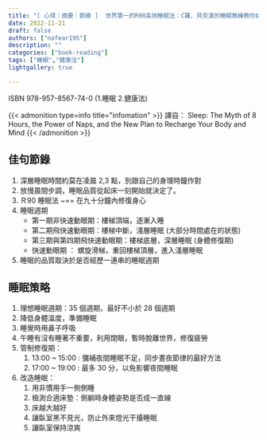 ```yaml
---
title: "[ 心得｜摘要｜節錄 ]  世界第一的R90高效睡眠法：C羅、貝克漢的睡眠教練教你如何睡得少，也能表現得好"
date: 2022-11-21
draft: false
authors: ["nofear195"]
description: ""
categories: ["book-reading"]
tags: ["睡眠","健康法"]
lightgallery: true

---
```


ISBN 978-957-8567-74-0 (1.睡眠 2.健康法)
<!--more-->

{{< admonition type=info title="infomation"  >}}
譯自： Sleep: The Myth of 8 Hours, the Power of Naps, and the New Plan to Recharge Your Body and Mind
{{< /admonition >}}

## 佳句節錄

1. 深層睡眠時間約莫在凌晨 2,3 點，別跟自己的身理時鐘作對
2. 放慢晨間步調，睡眠品質從起床一刻開始就決定了。
3. Ｒ90 睡眠法 ~== 在九十分鐘內修復身心
4. 睡眠週期
    - 第一期非快速動眼期：樓梯頂端，逐漸入睡
    - 第二期飛快速動眼期：樓梯中斷，淺層睡眠 (大部分時間處在的狀態)
    - 第三期與第四期飛快速動眼期：樓梯底層，深層睡眠 (身體修復期)
    - 快速動眼期 ： 螺旋滑梯，重回樓梯頂層，進入淺層睡眠
5. 睡眠的品質取決於是否經歷一連串的睡眠週期

## 睡眠策略

1. 理想睡眠週期：35 個週期，最好不小於 28 個週期
2. 降低身體溫度，準備睡眠
3. 睡覺時用鼻子呼吸
4. 午睡有沒有睡著不重要，利用閉眼，暫時脫離世界，修復疲勞
5. 管制修復期：
    1. 13:00 ~ 15:00 : 彌補夜間睡眠不足，同步晝夜節律的最好方法
    2. 17:00 ~ 19:00 : 最多 30 分，以免影響夜間睡眠
6. 改造睡眠：
    1. 用非慣用手一側側睡
    2. 檢測合適床墊：側躺時身體姿勢是否成一直線
    3. 床越大越好
    4. 讓臥室黑不見光，防止外來燈光干擾睡眠
    5. 讓臥室保持涼爽
